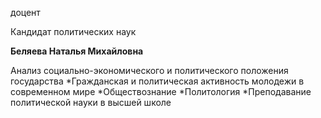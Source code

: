доцент

Кандидат политических наук

**Беляева Наталья Михайловна**

Анализ социально-экономического и политического положения государства
	*Гражданская и политическая активность молодежи в современном мире
	*Обществознание
	*Политология
	*Преподавание политической науки в высшей школе
